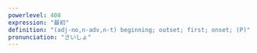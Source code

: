 ```yaml
---
powerlevel: 408
expression: "最初"
definition: "(adj-no,n-adv,n-t) beginning; outset; first; onset; (P)"
pronunciation: "さいしょ"
---
```

